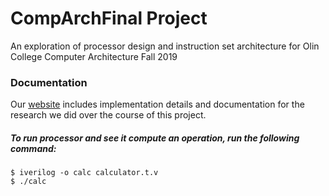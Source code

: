 # CompArchFinal Project

An exploration of processor design and instruction set architecture for Olin College Computer Architecture Fall 2019

### Documentation
Our [website](https://sites.google.com/view/calculatorprocessor/home) includes implementation details and documentation for the research we did over the course of this project.

##### To run processor and see it compute an operation, run the following command:
```
$ iverilog -o calc calculator.t.v
$ ./calc
```
